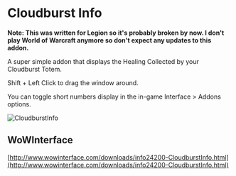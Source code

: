 # Cloudburst Info

**Note:  This was written for Legion so it's probably broken by now.  I don't play World of Warcraft anymore so don't expect any updates to this addon.**

A super simple addon that displays the Healing Collected by your Cloudburst Totem.

Shift + Left Click to drag the window around.

You can toggle short numbers display in the in-game Interface > Addons options.

![CloudburstInfo](https://cloud.githubusercontent.com/assets/111012/18548002/3d281536-7afb-11e6-8dfa-ea656cc0c540.png)

## WoWInterface
[http://www.wowinterface.com/downloads/info24200-CloudburstInfo.html](http://www.wowinterface.com/downloads/info24200-CloudburstInfo.html)
